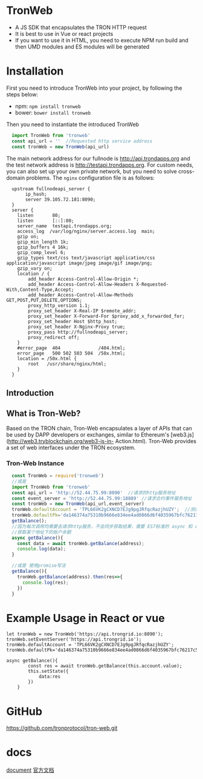 # TronWeb

* A JS SDK that encapsulates the TRON HTTP request
* It is best to use in Vue or react projects
* If you want to use it in HTML, you need to execute NPM run build and then UMD modules and ES modules will be generated 

# Installation

First you need to introduce TronWeb into your project, by following the steps below:

* npm: `npm install tronweb`
* bower: `bower install tronweb`

Then you need to instantiate the introduced TronWeb

``` js
  import TronWeb from 'tronweb'
  const api_url = ''  //Requested http service address
  const tronWeb = new TronWeb(api_url)
```

The main network address for our fullnode is http://api.trondapps.org and the test network address is http://testapi.trondapps.org. For custom needs, you can also set up your own private network, but you need to solve cross-domain problems. The `nginx` configuration file is as follows:

```
  upstream fullnodeapi_server {
       ip_hash;
       server 39.105.72.181:8090;
  }
  server {
    listen       80;
    listen       [::]:80;
    server_name  testapi.trondapps.org;
    access_log  /var/log/nginx/server.access.log  main;
    gzip on;
    gzip_min_length 1k;
    gzip_buffers 4 16k;
    gzip_comp_level 6;
    gzip_types text/css text/javascript application/css application/javascript image/jpeg image/gif image/png;
    gzip_vary on;
    location / {
        add_header Access-Control-Allow-Origin *;
        add_header Access-Control-Allow-Headers X-Requested-With,Content-Type,Accept;
        add_header Access-Control-Allow-Methods GET,POST,PUT,DELETE,OPTIONS;
        proxy_http_version 1.1;
        proxy_set_header X-Real-IP $remote_addr;
        proxy_set_header X-Forward-For $proxy_add_x_forwarded_for;
        proxy_set_header Host $http_host;
        proxy_set_header X-Nginx-Proxy true;
        proxy_pass http://fullnodeapi_server;
        proxy_redirect off;
    }
    #error_page  404              /404.html;
    error_page   500 502 503 504  /50x.html;
    location = /50x.html {
        root   /usr/share/nginx/html;
    }
  }
```

## Introduction

## What is Tron-Web?

Based on the TRON chain, Tron-Web encapsulates a layer of APIs that can be used by DAPP developers or exchanges, similar to Ethereum's [web3.js](http://web3.tryblockchain.org/web3-js-in- Action.html). Tron-Web provides a set of web interfaces under the TRON ecosystem.  

### Tron-Web Instance

``` js
  const TronWeb = require('tronweb')
  //或是
  import TronWeb from 'tronweb'
  const api_url = 'http://52.44.75.99:8090'  //请求的http服务地址
  const event_server = 'http://52.44.75.99:18889' //请求合约事件服务地址
  const tronWeb = new TronWeb(api_url,event_server)
  tronWeb.defaultAccount = 'TPL66VK2gCXNCD7EJg9pgJRfqcRazjhUZY';  //测试地址
  tronWeb.defaultPk='da146374a75310b9666e834ee4ad0866d6f4035967bfc76217c5a495fff9f0d0';  //测试私钥
  getBalance();
  //因为每次调用均需要去请求http服务，不会同步获取结果，需要 ES7标准的 async 和 await
  //获取某个地址下的账户余额
  async getBalance(){
    const data = await tronWeb.getBalance(address);
    console.log(data);
  }

  //或是 使用promise写法
  getBalance(){
    tronWeb.getBalance(address).then(res=>{
      console.log(res);
    })
  }
```


# Example Usage in React or vue
```
let tronWeb = new TronWeb('https://api.trongrid.io:8090');
tronWeb.setEventServer('https://api.trongrid.io');
tronWeb.defaultAccount = 'TPL66VK2gCXNCD7EJg9pgJRfqcRazjhUZY';
tronWeb.defaultPk='da146374a75310b9666e834ee4ad0866d6f4035967bfc76217c5a495fff9f0d0'; 

async getBalance(){
        const res = await tronWeb.getBalance(this.account.value);
        this.setState({
            data:res
        })
    }  

```

# GitHub
https://github.com/tronprotocol/tron-web.git
# docs
[document](http://doc.tron.network/)
[官方文档](http://doc.tron.network/)

